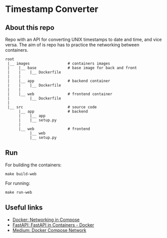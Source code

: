 # Timestamp Converter

## About this repo

Repo with an API for converting UNIX timestamps to date and time, and vice versa.
The aim of is repo has to practice the networking between containers.


```
root
 |__ images                 # containers images
 |    |__ base              # base image for back and front
 |    |    |__ Dockerfile
 |    |
 |    |__ app               # backend container  
 |    |    |__ Dockerfile
 |    |
 |    |__ web               # frontend container
 |         |__ Dockerfile
 |
 |__ src                    # source code
      |__ app               # backend
      |    |__ app
      |    |__ setup.py
      |
      |__ web               # frontend
           |__ web
           |__ setup.py
```

## Run

For building the containers:

```
make build-web
```

For running:
```
make run-web
```

## Useful links

- [Docker: Networking in Compose](https://docs.docker.com/compose/networking/)
- [FastAPI: FastAPI in Containers - Docker](https://fastapi.tiangolo.com/deployment/docker/)
- [Medium: Docker Compose Network](https://medium.com/@caysever/docker-compose-network-b86e424fad82)
